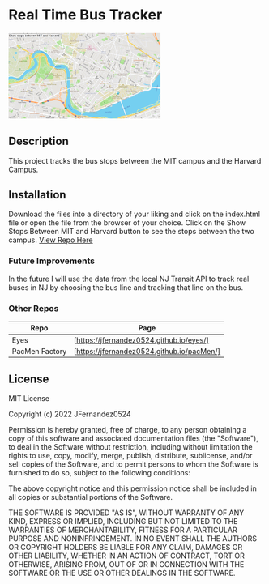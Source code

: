 # Real Time Bus Tracker

<img src="busTracker.png" width="300">

## Description

This project tracks the bus stops between the MIT campus and the Harvard Campus.

## Installation

Download the files into a directory of your liking and click on the index.html file or open the file from the browser of your choice. Click on the Show Stops Between MIT and Harvard button to see the stops between the two campus.
<a href="https://jfernandez0524.github.io/busTracker/" target="_blank">
View Repo Here</a>

### Future Improvements

In the future I will use the data from the local NJ Transit API to track real buses in NJ by choosing the bus line and tracking that line on the bus.

### Other Repos

| Repo           | Page                                       |
| -------------- | ------------------------------------------ |
| Eyes           | [https://jfernandez0524.github.io/eyes/]   |
| PacMen Factory | [https://jfernandez0524.github.io/pacMen/] |

## License

MIT License

Copyright (c) 2022 JFernandez0524

Permission is hereby granted, free of charge, to any person obtaining a copy
of this software and associated documentation files (the "Software"), to deal
in the Software without restriction, including without limitation the rights
to use, copy, modify, merge, publish, distribute, sublicense, and/or sell
copies of the Software, and to permit persons to whom the Software is
furnished to do so, subject to the following conditions:

The above copyright notice and this permission notice shall be included in all
copies or substantial portions of the Software.

THE SOFTWARE IS PROVIDED "AS IS", WITHOUT WARRANTY OF ANY KIND, EXPRESS OR
IMPLIED, INCLUDING BUT NOT LIMITED TO THE WARRANTIES OF MERCHANTABILITY,
FITNESS FOR A PARTICULAR PURPOSE AND NONINFRINGEMENT. IN NO EVENT SHALL THE
AUTHORS OR COPYRIGHT HOLDERS BE LIABLE FOR ANY CLAIM, DAMAGES OR OTHER
LIABILITY, WHETHER IN AN ACTION OF CONTRACT, TORT OR OTHERWISE, ARISING FROM,
OUT OF OR IN CONNECTION WITH THE SOFTWARE OR THE USE OR OTHER DEALINGS IN THE
SOFTWARE.
